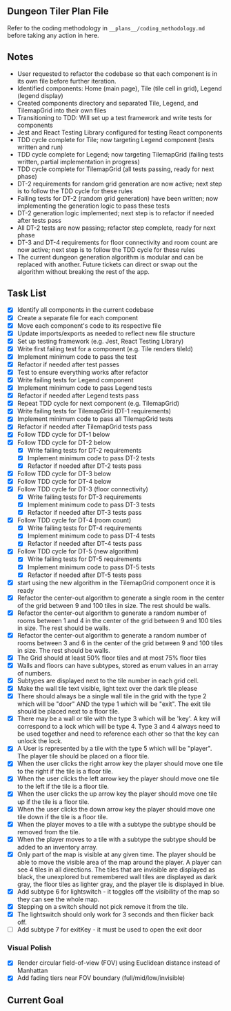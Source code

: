 ## Dungeon Tiler Plan File

Refer to the coding methodology in `__plans__/coding_methodology.md` before taking any action in here.

## Notes

- User requested to refactor the codebase so that each component is in its own file before further iteration.
- Identified components: Home (main page), Tile (tile cell in grid), Legend (legend display)
- Created components directory and separated Tile, Legend, and TilemapGrid into their own files
- Transitioning to TDD: Will set up a test framework and write tests for components
- Jest and React Testing Library configured for testing React components
- TDD cycle complete for Tile; now targeting Legend component (tests written and run)
- TDD cycle complete for Legend; now targeting TilemapGrid (failing tests written, partial implementation in progress)
- TDD cycle complete for TilemapGrid (all tests passing, ready for next phase)
- DT-2 requirements for random grid generation are now active; next step is to follow the TDD cycle for these rules
- Failing tests for DT-2 (random grid generation) have been written; now implementing the generation logic to pass these tests
- DT-2 generation logic implemented; next step is to refactor if needed after tests pass
- All DT-2 tests are now passing; refactor step complete, ready for next phase
- DT-3 and DT-4 requirements for floor connectivity and room count are now active; next step is to follow the TDD cycle for these rules
- The current dungeon generation algorithm is modular and can be replaced with another. Future tickets can direct or swap out the algorithm without breaking the rest of the app.

## Task List

- [x] Identify all components in the current codebase
- [x] Create a separate file for each component
- [x] Move each component's code to its respective file
- [x] Update imports/exports as needed to reflect new file structure
- [x] Set up testing framework (e.g. Jest, React Testing Library)
- [x] Write first failing test for a component (e.g. Tile renders tileId)
- [x] Implement minimum code to pass the test
- [x] Refactor if needed after test passes
- [x] Test to ensure everything works after refactor
- [x] Write failing tests for Legend component
- [x] Implement minimum code to pass Legend tests
- [x] Refactor if needed after Legend tests pass
- [x] Repeat TDD cycle for next component (e.g. TilemapGrid)
- [x] Write failing tests for TilemapGrid (DT-1 requirements)
- [x] Implement minimum code to pass all TilemapGrid tests
- [x] Refactor if needed after TilemapGrid tests pass
- [x] Follow TDD cycle for DT-1 below
- [x] Follow TDD cycle for DT-2 below
  - [x] Write failing tests for DT-2 requirements
  - [x] Implement minimum code to pass DT-2 tests
  - [x] Refactor if needed after DT-2 tests pass
- [x] Follow TDD cycle for DT-3 below
- [x] Follow TDD cycle for DT-4 below
- [x] Follow TDD cycle for DT-3 (floor connectivity)
  - [x] Write failing tests for DT-3 requirements
  - [x] Implement minimum code to pass DT-3 tests
  - [x] Refactor if needed after DT-3 tests pass
- [x] Follow TDD cycle for DT-4 (room count)
  - [x] Write failing tests for DT-4 requirements
  - [x] Implement minimum code to pass DT-4 tests
  - [x] Refactor if needed after DT-4 tests pass
- [x] Follow TDD cycle for DT-5 (new algorithm)
  - [x] Write failing tests for DT-5 requirements
  - [x] Implement minimum code to pass DT-5 tests
  - [x] Refactor if needed after DT-5 tests pass
- [x] start using the new algorithm in the TilemapGrid component once it is ready
- [x] Refactor the center-out algorithm to generate a single room in the center of the grid between 9 and 100 tiles in size. The rest should be walls.
- [x] Refactor the center-out algorithm to generate a random number of rooms between 1 and 4 in the center of the grid between 9 and 100 tiles in size. The rest should be walls.
- [x] Refactor the center-out algorithm to generate a random number of rooms between 3 and 6 in the center of the grid between 9 and 100 tiles in size. The rest should be walls.
- [x] The Grid should at least 50% floor tiles and at most 75% floor tiles
- [x] Walls and floors can have subtypes, stored as enum values in an array of numbers.
- [x] Subtypes are displayed next to the tile number in each grid cell.
- [x] Make the wall tile text visible, light text over the dark tile please
- [x] There should always be a single wall tile in the grid with the type 2 which will be "door" AND the type 1 which will be "exit". The exit tile should be placed next to a floor tile.
- [x] There may be a wall or tile with the type 3 which will be 'key'. A key will correspond to a lock which will be type 4. Type 3 and 4 always need to be used together and need to reference each other so that the key can unlock the lock.
- [x] A User is represented by a tile with the type 5 which will be "player". The player tile should be placed on a floor tile.
- [x] When the user clicks the right arrow key the player should move one tile to the right if the tile is a floor tile.
- [x] When the user clicks the left arrow key the player should move one tile to the left if the tile is a floor tile.
- [x] When the user clicks the up arrow key the player should move one tile up if the tile is a floor tile.
- [x] When the user clicks the down arrow key the player should move one tile down if the tile is a floor tile.
- [x] When the player moves to a tile with a subtype the subtype should be removed from the tile.
- [x] When the player moves to a tile with a subtype the subtype should be added to an inventory array.
- [x] Only part of the map is visible at any given time. The player should be able to move the visible area of the map around the player. A player can see 4 tiles in all directions. The tiles that are invisible are displayed as black, the unexplored but remembered wall tiles are displayed as dark gray, the floor tiles as lighter gray, and the player tile is displayed in blue.
- [x] Add subtype 6 for lightswitch - it toggles off the visibility of the map so they can see the whole map.
- [x] Stepping on a switch should not pick remove it from the tile.
- [x] The lightswitch should only work for 3 seconds and then flicker back off.
- [ ] Add subtype 7 for exitKey - it must be used to open the exit door

### Visual Polish

- [x] Render circular field-of-view (FOV) using Euclidean distance instead of Manhattan
- [x] Add fading tiers near FOV boundary (full/mid/low/invisible)

## Current Goal
